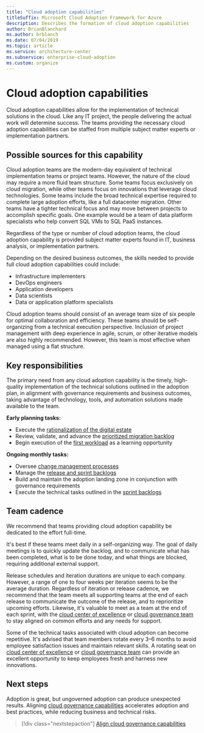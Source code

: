 ```yaml
---
title: "Cloud adoption capabilities" 
titleSuffix: Microsoft Cloud Adoption Framework for Azure
description: Describes the formation of cloud adoption capabilities
author: BrianBlanchard
ms.author: brblanch
ms.date: 07/04/2019
ms.topic: article
ms.service: architecture-center
ms.subservice: enterprise-cloud-adoption
ms.custom: organize
---
```


# Cloud adoption capabilities

Cloud adoption capabilities allow for the implementation of technical solutions in the cloud. Like any IT project, the people delivering the actual work will determine success. The teams providing the necessary cloud adoption capabilities can be staffed from multiple subject matter experts or implementation partners.

## Possible sources for this capability

Cloud adoption teams are the modern-day equivalent of technical implementation teams or project teams. However, the nature of the cloud may require a more fluid team structure. Some teams focus exclusively on cloud migration, while other teams focus on innovations that leverage cloud technologies. Some teams include the broad technical expertise required to complete large adoption efforts, like a full datacenter migration. Other teams have a tighter technical focus and may move between projects to accomplish specific goals. One example would be a team of data platform specialists who help convert SQL VMs to SQL PaaS instances.

Regardless of the type or number of cloud adoption teams, the cloud adoption capability is provided subject matter experts found in IT, business analysis, or implementation partners.

Depending on the desired business outcomes, the skills needed to provide full cloud adoption capabilities could include:

- Infrastructure implementers
- DevOps engineers
- Application developers
- Data scientists
- Data or application platform specialists

Cloud adoption teams should consist of an average team size of six people for optimal collaboration and efficiency. These teams should be self-organizing from a technical execution perspective. Inclusion of project management with deep experience in agile, scrum, or other iterative models are also highly recommended. However, this team is most effective when managed using a flat structure.

## Key responsibilities

The primary need from any cloud adoption capability is the timely, high-quality implementation of the technical solutions outlined in the adoption plan, in alignment with governance requirements and business outcomes, taking advantage of technology, tools, and automation solutions made available to the team.

**Early planning tasks:**

- Execute the [rationalization of the digital estate](../digital-estate/overview.md)
- Review, validate, and advance the [prioritized migration backlog](../migrate/migration-considerations/assess/release-iteration-backlog.md)
- Begin execution of the [first workload](../digital-estate/rationalize.md#selecting-the-first-workload) as a learning opportunity

**Ongoing monthly tasks:**

- Oversee [change management processes](../migrate/migration-considerations/prerequisites/technical-complexity.md)
- Manage the [release and sprint backlogs](../migrate/migration-considerations/assess/release-iteration-backlog.md)
- Build and maintain the adoption landing zone in conjunction with governance requirements
- Execute the technical tasks outlined in the [sprint backlogs](../migrate/migration-considerations/assess/release-iteration-backlog.md)

## Team cadence

We recommend that teams providing cloud adoption capability be dedicated to the effort full-time.

It's best if these teams meet daily in a self-organizing way. The goal of daily meetings is to quickly update the backlog, and to communicate what has been completed, what is to be done today, and what things are blocked, requiring additional external support.

Release schedules and iteration durations are unique to each company. However, a range of one to four weeks per iteration seems to be the average duration. Regardless of iteration or release cadence, we recommend that the team meets all supporting teams at the end of each release to communicate the outcome of the release, and to reprioritize upcoming efforts. Likewise, it's valuable to meet as a team at the end of each sprint, with the [cloud center of excellence](./cloud-center-excellence.md) or [cloud governance team](./cloud-governance.md) to stay aligned on common efforts and any needs for support.

Some of the technical tasks associated with cloud adoption can become repetitive. It's advised that team members rotate every 3&ndash;6 months to avoid employee satisfaction issues and maintain relevant skills. A rotating seat on [cloud center of excellence](./cloud-center-excellence.md) or [cloud governance team](./cloud-governance.md) can provide an excellent opportunity to keep employees fresh and harness new innovations.

## Next steps

Adoption is great, but ungoverned adoption can produce unexpected results. Aligning [cloud governance capabilities](./cloud-governance.md) accelerates adoption and best practices, while reducing business and technical risks.

> [!div class="nextstepaction"]
> [Align cloud governance capabilities](./cloud-governance.md)
